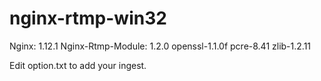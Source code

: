 nginx-rtmp-win32
================

Nginx: 1.12.1
Nginx-Rtmp-Module: 1.2.0
openssl-1.1.0f
pcre-8.41
zlib-1.2.11


Edit option.txt to add your ingest.
